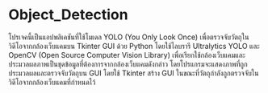 # Object_Detection

โปรเจคนี้เป็นแอปพลิเคชันที่ใช้โมเดล YOLO (You Only Look Once) เพื่อตรวจจับวัตถุในวิดีโอจากกล้องเว็บแคมบน Tkinter GUI ด้วย Python โดยใช้ไลบรารี Ultralytics YOLO และ OpenCV (Open Source Computer Vision Library) เพื่อเรียกใช้กล้องเว็บแคมและประมวลผลภาพเป็นชุดข้อมูลที่ต้องการจากกล้องเว็บแคมดังกล่าว โดยโปรแกรมจะแสดงภาพที่ถูกประมวลผลและตรวจจับวัตถุบน GUI โดยใช้ Tkinter สร้าง GUI ในขณะที่วัตถุกำลังถูกตรวจจับในวิดีโอจากกล้องเว็บแคมที่กำหนดไว้
